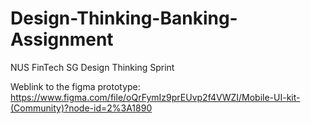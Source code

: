 # Design-Thinking-Banking-Assignment
NUS FinTech SG Design Thinking Sprint

Weblink to the figma prototype:
https://www.figma.com/file/oQrFymIz9prEUvp2f4VWZI/Mobile-UI-kit-(Community)?node-id=2%3A1890

